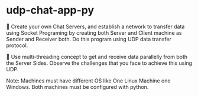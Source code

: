 # udp-chat-app-py

🔅 Create your own Chat Servers, and establish a network to transfer data using Socket Programing by creating both Server and Client machine as Sender and Receiver both. Do this program using UDP data transfer protocol.  

🔅 Use multi-threading concept to get and receive data parallelly from both the Server Sides. Observe the challenges that you face to achieve this using UDP.   

Note:  Machines must have different OS  like One Linux Machine one Windows. Both machines must be configured with python. 
